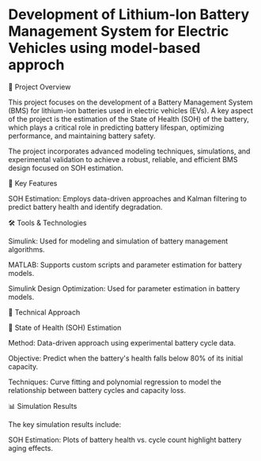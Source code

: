 # Development of Lithium-Ion Battery Management System for Electric Vehicles using model-based approch

📘 Project Overview

This project focuses on the development of a Battery Management System (BMS) for lithium-ion batteries used in electric vehicles (EVs). A key aspect of the project is the estimation of the State of Health (SOH) of the battery, which plays a critical role in predicting battery lifespan, optimizing performance, and maintaining battery safety.

The project incorporates advanced modeling techniques, simulations, and experimental validation to achieve a robust, reliable, and efficient BMS design focused on SOH estimation.


🚀 Key Features

SOH Estimation: Employs data-driven approaches and Kalman filtering to predict battery health and identify degradation.



🛠️ Tools & Technologies

Simulink: Used for modeling and simulation of battery management algorithms.

MATLAB: Supports custom scripts and parameter estimation for battery models.

Simulink Design Optimization: Used for parameter estimation in battery models.



🧪 Technical Approach

🏥 State of Health (SOH) Estimation

Method: Data-driven approach using experimental battery cycle data.

Objective: Predict when the battery's health falls below 80% of its initial capacity.

Techniques: Curve fitting and polynomial regression to model the relationship between battery cycles and capacity loss.

📊 Simulation Results

The key simulation results include:

SOH Estimation: Plots of battery health vs. cycle count highlight battery aging effects.
